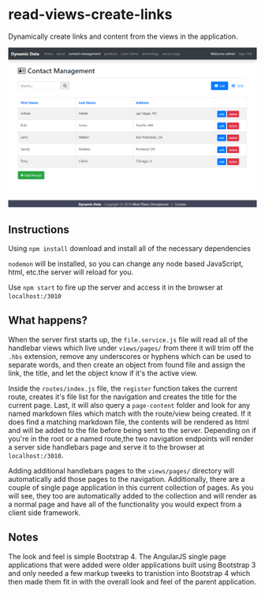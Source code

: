 # read-views-create-links

Dynamically create links and content from the views in the application.

![alt text](Solid-Foundations.PNG "Solid Foundations")

## Instructions

Using `npm install` download and install all of the necessary dependencies

`nodemon` will be installed, so you can change any node based JavaScript, html, etc.the server will reload for you.

Use `npm start` to fire up the server and access it in the browser at `localhost:/3010`

## What happens?

When the server first starts up, the `file.service.js` file will read all of the handlebar views which live under `views/pages/` from there
it will trim off the `.hbs` extension, remove any underscores or hyphens which can be used to separate words, and then create an object from found file and assign the link, the title, and let the object know if it's the active view.

Inside the `routes/index.js` file, the `register` function takes the current route, creates it's file list for the navigation and creates the title for the current page. Last, it will also query a `page-content` folder and look for any named markdown files which match with the route/view being created. If it does find a matching markdown file, the contents will be rendered as html and will be added to the file before being sent to the server. Depending on if you're in the root or a named route,the two navigation endpoints will render a server side handlebars page and serve it to the browser at `localhost:/3010`.

Adding additional handlebars pages to the `views/pages/` directory will automatically add those pages to the navigation. Additionally, there are a couple of single page application in this current collection of pages. As you will see, they too are automatically added to the collection and will render
as a normal page and have all of the functionality you would expect from a client side framework.

## Notes

The look and feel is simple Bootstrap 4. The AngularJS single page applications that were added were older applications built using Bootstrap 3 and only needed a few markup tweeks to tranistion into Bootstrap 4 which then made them fit in with the overall look and feel of the parent application.
